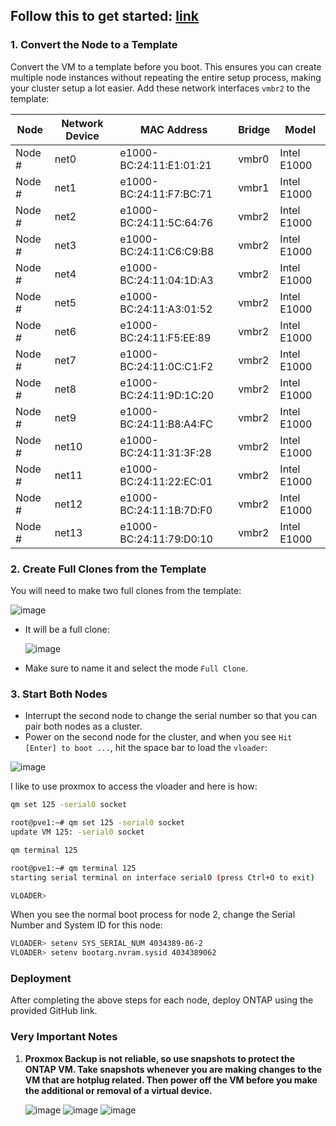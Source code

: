 ## Follow this to get started: [link](https://github.com/MRCzap/ontapsimulator)



### 1. Convert the Node to a Template
Convert the VM to a template before you boot. This ensures you can create multiple node instances without repeating the entire setup process, making your cluster setup a lot easier. Add these network interfaces `vmbr2` to the template:

| Node   | Network Device | MAC Address             | Bridge | Model       |
| ------ | -------------- | ----------------------- | ------ | ----------- |
| Node # | net0           | e1000-BC:24:11:E1:01:21 | vmbr0  | Intel E1000 |
| Node # | net1           | e1000-BC:24:11:F7:BC:71 | vmbr1  | Intel E1000 |
| Node # | net2           | e1000-BC:24:11:5C:64:76 | vmbr2  | Intel E1000 |
| Node # | net3           | e1000-BC:24:11:C6:C9:B8 | vmbr2  | Intel E1000 |
| Node # | net4           | e1000-BC:24:11:04:1D:A3 | vmbr2  | Intel E1000 |
| Node # | net5           | e1000-BC:24:11:A3:01:52 | vmbr2  | Intel E1000 |
| Node # | net6           | e1000-BC:24:11:F5:EE:89 | vmbr2  | Intel E1000 |
| Node # | net7           | e1000-BC:24:11:0C:C1:F2 | vmbr2  | Intel E1000 |
| Node # | net8           | e1000-BC:24:11:9D:1C:20 | vmbr2  | Intel E1000 |
| Node # | net9           | e1000-BC:24:11:B8:A4:FC | vmbr2  | Intel E1000 |
| Node # | net10          | e1000-BC:24:11:31:3F:28 | vmbr2  | Intel E1000 |
| Node # | net11          | e1000-BC:24:11:22:EC:01 | vmbr2  | Intel E1000 |
| Node # | net12          | e1000-BC:24:11:1B:7D:F0 | vmbr2  | Intel E1000 |
| Node # | net13          | e1000-BC:24:11:79:D0:10 | vmbr2  | Intel E1000 |

### 2. Create Full Clones from the Template
You will need to make two full clones from the template:

![image](https://github.com/user-attachments/assets/abdd5f5f-03a7-43dc-9e13-16d999f1c448)
- It will be a full clone:

  ![image](https://github.com/user-attachments/assets/d71d4aad-10d7-4133-b8a6-fc8439e998a2)
- Make sure to name it and select the mode `Full Clone`.

### 3. Start Both Nodes
- Interrupt the second node to change the serial number so that you can pair both nodes as a cluster.
- Power on the second node for the cluster, and when you see `Hit [Enter] to boot ...`, hit the space bar to load the `vloader`:

![image](https://github.com/user-attachments/assets/538b4ba3-2ed4-407d-a5c7-a7c246088030)

I like to use proxmox to access the vloader and here is how:

```bash
qm set 125 -serial0 socket
```
```bash
root@pve1:~# qm set 125 -serial0 socket
update VM 125: -serial0 socket
```
```bash
qm terminal 125
```
```bash
root@pve1:~# qm terminal 125
starting serial terminal on interface serial0 (press Ctrl+O to exit)

VLOADER>
```

When you see the normal boot process for node 2, change the Serial Number and System ID for this node:

```bash
VLOADER> setenv SYS_SERIAL_NUM 4034389-06-2
VLOADER> setenv bootarg.nvram.sysid 4034389062
```

### Deployment
After completing the above steps for each node, deploy ONTAP using the provided GitHub link.

### Very Important Notes
1. **Proxmox Backup is not reliable, so use snapshots to protect the ONTAP VM. Take snapshots whenever you are making changes to the VM that are hotplug related. Then power off the VM before you make the additional or removal of a virtual device.**

   ![image](https://github.com/user-attachments/assets/397f6a6b-c4d3-4c00-acec-cb4525ea6767)
   ![image](https://user-images.githubusercontent.com/115875629/208877343-6e64c962-7323-46d4-a899-2689f4b6aef1.png)
   ![image](https://user-images.githubusercontent.com/115875629/208877560-6fbf7fff-f0cd-4de4-bda3-978a52a13413.png)

